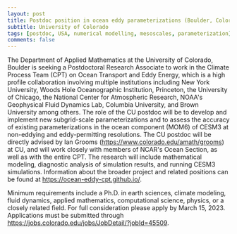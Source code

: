 ```yaml
---
layout: post
title: Postdoc position in ocean eddy parameterizations (Boulder, Colorado)
subtitle: University of Colorado
tags: [postdoc, USA, numerical modelling, mesoscales, parameterization]
comments: false
---
```

The Department of Applied Mathematics at the University of Colorado, Boulder is seeking
a Postdoctoral Research Associate to work in the Climate Process Team (CPT) on
Ocean Transport and Eddy Energy, which is a high profile collaboration involving multiple
institutions including New York University, Woods Hole Oceanographic Institution,
Princeton, the University of Chicago, the National Center for Atmospheric Research,
NOAA's Geophysical Fluid Dynamics Lab, Columbia University, and Brown University among
others. The role of the CU postdoc will be to develop and implement new subgrid-scale
parameterizations and to assess the accuracy of existing parameterizations in the ocean
component (MOM6) of CESM3 at non-eddying and eddy-permitting resolutions. The CU
postdoc will be directly advised by Ian Grooms (https://www.colorado.edu/amath/grooms) at CU, and will work closely with members
of NCAR's Ocean Section, as well as with the entire CPT. The research will include
mathematical modeling, diagnostic analysis of simulation results, and running CESM3 simulations.
Information about the broader project and related positions can be found at
https://ocean-eddy-cpt.github.io/.

Minimum requirements include a Ph.D. in earth sciences, climate modeling, fluid dynamics,
applied mathematics, computational science, physics, or a closely related field.
For full consideration please apply by March 15, 2023. Applications must be submitted
through https://jobs.colorado.edu/jobs/JobDetail/?jobId=45509.
